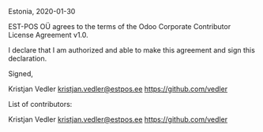 Estonia, 2020-01-30

EST-POS OÜ agrees to the terms of the Odoo Corporate Contributor License
Agreement v1.0.

I declare that I am authorized and able to make this agreement and sign this
declaration.

Signed,

Kristjan Vedler kristjan.vedler@estpos.ee https://github.com/vedler

List of contributors:

Kristjan Vedler kristjan.vedler@estpos.ee https://github.com/vedler